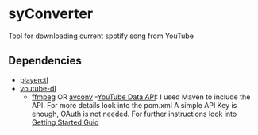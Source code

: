 # syConverter
Tool for downloading current spotify song from YouTube

## Dependencies
- [playerctl](https://github.com/acrisci/playerctl)
- [youtube-dl](https://github.com/rg3/youtube-dl)
  - [ffmpeg](https://www.ffmpeg.org/) OR [avconv](https://libav.org/)
-[YouTube Data API](https://developers.google.com/youtube/v3/): 
  I used Maven to include the API. For more details look into the pom.xml
  A simple API Key is enough, OAuth is not needed. For further instructions look into [Getting Started Guid](https://developers.google.com/youtube/v3/getting-started)
